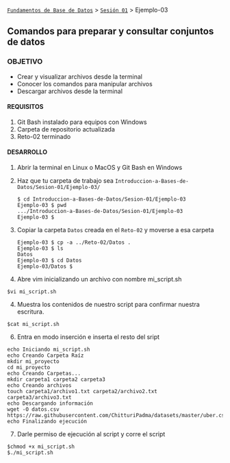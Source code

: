 [`Fundamentos de Base de Datos`](../../Readme.md) > [`Sesión 01`](../Readme.md) > Ejemplo-03
## Comandos para preparar y consultar conjuntos de datos

### OBJETIVO
- Crear y visualizar archivos desde la terminal
- Conocer los comandos para manipular archivos
- Descargar archivos desde la terminal

#### REQUISITOS
1. Git Bash instalado para equipos con Windows
1. Carpeta de repositorio actualizada
1. Reto-02 terminado

#### DESARROLLO
1. Abrir la terminal en Linux o MacOS y Git Bash en Windows

1. Haz que tu carpeta de trabajo sea `Introduccion-a-Bases-de-Datos/Sesion-01/Ejemplo-03/`
   ```console
   $ cd Introduccion-a-Bases-de-Datos/Sesion-01/Ejemplo-03
   Ejemplo-03 $ pwd
   .../Introduccion-a-Bases-de-Datos/Sesion-01/Ejemplo-03
   Ejemplo-03 $
   ```

1. Copiar la carpeta `Datos` creada en el `Reto-02` y moverse a esa carpeta
   ```console
   Ejemplo-03 $ cp -a ../Reto-02/Datos .
   Ejemplo-03 $ ls
   Datos
   Ejemplo-03 $ cd Datos
   Ejemplo-03/Datos $
   ```

1. Abre vim inicializando un archivo con nombre mi_script.sh
```
$vi mi_script.sh
```
4. Muestra los contenidos de nuestro script para confirmar nuestra escritura.
```
$cat mi_script.sh
```
6. Entra en modo inserción e inserta el resto del sript
```
echo Iniciando mi_script.sh
echo Creando Carpeta Raíz
mkdir mi_proyecto
cd mi_proyecto
echo Creando Carpetas...
mkdir carpeta1 carpeta2 carpeta3
echo Creando archivos
touch carpeta1/archivo1.txt carpeta2/archivo2.txt carpeta3/archivo3.txt
echo Descargando información
wget -O datos.csv https://raw.githubusercontent.com/ChitturiPadma/datasets/master/uber.csv
echo Finalizando ejecución
```
7. Darle permiso de ejecución al script y corre el script
```
$chmod +x mi_script.sh
$./mi_script.sh
```
